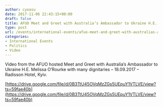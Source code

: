 ```yaml
---
author: cyoasu
date: 2017-11-06 22:43:15+00:00
draft: false
title: AFUO Meet and Greet with Australia’s Ambassador to Ukraine H.E. Melissa O’Rourke
type: post
url: /events/international-events/afuo-meet-and-greet-with-australias-ambassador-to-ukraine-h-e-melissa-orourke/
categories:
- International Events
- Politics
- Video
---
```


Video from the AFUO hosted Meet and Greet with Australia’s Ambassador to Ukraine H.E. Melissa O’Rourke with many dignitaries – 18.09.2017 – Radisson Hotel, Kyiv.

[https://drive.google.com/file/d/0B3TtU45OVqMzZGs5UEpuY1VTLVE/view?ts=59fae40b](https://drive.google.com/file/d/0B3TtU45OVqMzZGs5UEpuY1VTLVE/view?ts=59fae40b)


